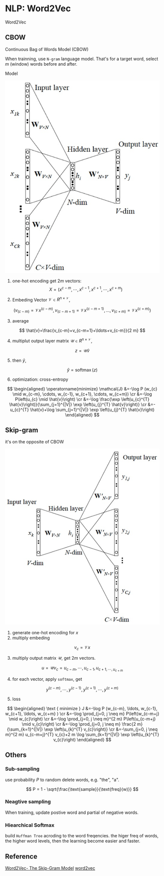 # NLP: Word2Vec


Word2Vec

## CBOW
Continuous Bag of Words Model (CBOW)

When trainning, use `N-gram` language model. That's for a target word, select $m$ (window) words before and after.

Model  

![parsing](/images/nlp/cbow_network_arch.png)

1. one-hot encoding get $2m$ vectors:
$$X = (x^{c-m}, \cdots, x^{c-1}, x^{c+1}, \cdots, x^{c+m})$$

2. Embeding Vector $\mathcal{V} \in R^{n \times \mathcal{V}}$, 

$$
\left(v_{(c-m)}=\mathcal{V} x^{(c-m)}, v_{(c-m+1)}=\mathcal{V} x^{(c-m+1)}, \ldots, v_{(c+m)}=\mathcal{V} x^{(c+m)}\right)
$$

3. average

$$
\hat{v}=\frac{v_{c-m}+v_{c-m+1}+\ldots+v_{c-m}}{2 m}
$$

4. multiplut output layer matrix $\mathcal{U} \in R^{n \times \mathcal{V}}$,

$$
z = \mathcal{U} \hat{v}
$$

5. then $\hat{y}$,

$$ \hat{y} = \operatorname{softmax}(z)$$

6. optimization: cross-entropy

$$
\begin{aligned}
\operatorname{minimize} \mathcal{J} &=-\log P (w_{c} \mid w_{c-m}, \cdots, w_{c-1}, w_{c+1}, \cdots, w_{c+m}) \cr 
&=-\log P\left(u_{c} \mid \hat{v}\right) \cr 
&=-\log \frac{\exp \left(u_{c}^{T} \hat{v}\right)}{\sum_{j=1}^{|V|} \exp \left(u_{j}^{T} \hat{v}\right)} \cr 
&=-u_{c}^{T} \hat{v}+\log \sum_{j=1}^{|V|} \exp \left(u_{j}^{T} \hat{v}\right)
\end{aligned}
$$

## Skip-gram

it's on the opposite of CBOW

![parsing](/images/nlp/skip_gram_nn.jpg)

1. generate one-hot encoding for $x$
2. multiply embeding

$$v_c = \mathcal{V}x$$

3. multiply output matrix $\mathcal{U}$, get $2m$ vectors.

$$
u = \mathcal{U}v_c = u_{c-m}, \cdots, u_{c-1}, u_{c+1, \cdots, u_{c+m}}
$$ 

4. for each vector, apply `softmax`, get 

$$
y^{(c-m)}, \cdots, y^{(c-1)}, y^{(c+1)}, \cdots, y^{(c+m)}
$$

5. loss 

$$
\begin{aligned}
\text { minimize } J &=-\log P (w_{c-m}, \ldots, w_{c-1}, w_{c+1}, \ldots, w_{c+m} ) \cr 
&=-\log \prod_{j=0, j \neq m} P\left(w_{c-m+j} \mid w_{c}\right) \cr 
&=-\log \prod_{j=0, j \neq m}^{2 m} P\left(u_{c-m+j} \mid v_{c}\right) \cr 
&=-\log \prod_{j=0, j \neq m} \frac{2 m}{\sum_{k=1}^{|V|} \exp \left(u_{k}^{T} v_{c}\right)} \cr 
&=-\sum_{j=0, j \neq m}^{2 m} u_{c-m+j}^{T} v_{c}+2 m \log \sum_{k=1}^{|V|} \exp \left(u_{k}^{T} v_{c}\right)
\end{aligned}
$$


## Others

### Sub-sampling
use probability $P$ to random delete words, e.g. "the", "a".

$$
P = 1 - \sqrt{\frac{\text{sample}}{\text{freq}(w)}}
$$

### Neagtive sampling

When training, update postive word and partial of negative words.

### Hiearchical Softmax
build `Huffman Tree` acroding to the word freqencies.
the higer freq of words, the higher word levels, then the learning become easier and faster. 


## Reference 

[Word2Vec- The Skip-Gram Model](http://mccormickml.com/2016/04/19/word2vec-tutorial-the-skip-gram-model/)
[word2vec](https://blog.razrlele.com/p/2455)
